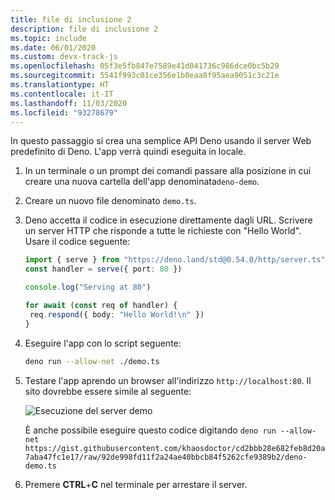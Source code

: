 ```yaml
---
title: file di inclusione 2
description: file di inclusione 2
ms.topic: include
ms.date: 06/01/2020
ms.custom: devx-track-js
ms.openlocfilehash: 05f3e5fb847e7589e41d041736c986dce0bc5b29
ms.sourcegitcommit: 5541f993c01ce356e1b0eaa8f95aea9051c3c21e
ms.translationtype: HT
ms.contentlocale: it-IT
ms.lasthandoff: 11/03/2020
ms.locfileid: "93278679"
---
```

In questo passaggio si crea una semplice API Deno usando il server Web predefinito di Deno. L'app verrà quindi eseguita in locale.

1. In un terminale o un prompt dei comandi passare alla posizione in cui creare una nuova cartella dell'app denominata`deno-demo`.

1. Creare un nuovo file denominato `demo.ts`.
1. Deno accetta il codice in esecuzione direttamente dagli URL. Scrivere un server HTTP che risponde a tutte le richieste con "Hello World". Usare il codice seguente:

    ```typescript
    import { serve } from "https://deno.land/std@0.54.0/http/server.ts"
    const handler = serve({ port: 80 })

    console.log("Serving at 80")

    for await (const req of handler) {
     req.respond({ body: "Hello World!\n" })
    }
    ```

1. Eseguire l'app con lo script seguente:

    ```bash
    deno run --allow-net ./demo.ts
    ```

1. Testare l'app aprendo un browser all'indirizzo `http://localhost:80`. Il sito dovrebbe essere simile al seguente:

    ![Esecuzione del server demo](../../media/deploy-azure/deno-hello-world.png)

    È anche possibile eseguire questo codice digitando `deno run --allow-net https://gist.githubusercontent.com/khaosdoctor/cd2bbb28e682feb8d20a7aba47fc1e17/raw/92de998fd11f2a24ae40bbcb84f5262cfe9389b2/deno-demo.ts`

1. Premere **CTRL**+**C** nel terminale per arrestare il server.
